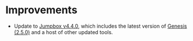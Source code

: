 # Improvements

- Update to [Jumpbox v4.4.0][v4.4.4], which includes the latest
  version of [Genesis (2.5.0)][g2.5] and a host of other updated
  tools.


[v4.4.4]: https://github.com/cloudfoundry-community/jumpbox-boshrelease/releases/tag/v4.4.0
[g2.5]:   https://github.com/starkandwayne/genesis/releases/tag/v2.5.0

